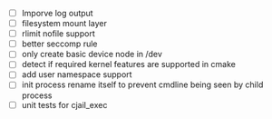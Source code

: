  - [ ] Imporve log output
 - [ ] filesystem mount layer
 - [ ] rlimit nofile support
 - [ ] better seccomp rule
 - [ ] only create basic device node in /dev
 - [ ] detect if required kernel features are supported in cmake
 - [ ] add user namespace support
 - [ ] init process rename itself to prevent cmdline being seen by child process
 - [ ] unit tests for cjail_exec
